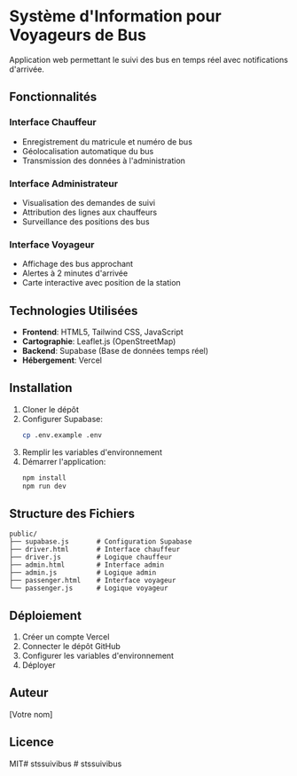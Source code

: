 # Système d'Information pour Voyageurs de Bus

Application web permettant le suivi des bus en temps réel avec notifications d'arrivée.

## Fonctionnalités

### Interface Chauffeur
- Enregistrement du matricule et numéro de bus
- Géolocalisation automatique du bus
- Transmission des données à l'administration

### Interface Administrateur
- Visualisation des demandes de suivi
- Attribution des lignes aux chauffeurs
- Surveillance des positions des bus

### Interface Voyageur
- Affichage des bus approchant
- Alertes à 2 minutes d'arrivée
- Carte interactive avec position de la station

## Technologies Utilisées

- **Frontend**: HTML5, Tailwind CSS, JavaScript
- **Cartographie**: Leaflet.js (OpenStreetMap)
- **Backend**: Supabase (Base de données temps réel)
- **Hébergement**: Vercel

## Installation

1. Cloner le dépôt
2. Configurer Supabase:
   ```bash
   cp .env.example .env
   ```
3. Remplir les variables d'environnement
4. Démarrer l'application:
   ```bash
   npm install
   npm run dev
   ```

## Structure des Fichiers

```
public/
├── supabase.js       # Configuration Supabase
├── driver.html       # Interface chauffeur
├── driver.js         # Logique chauffeur
├── admin.html        # Interface admin
├── admin.js          # Logique admin
├── passenger.html    # Interface voyageur
└── passenger.js      # Logique voyageur
```

## Déploiement

1. Créer un compte Vercel
2. Connecter le dépôt GitHub
3. Configurer les variables d'environnement
4. Déployer

## Auteur
[Votre nom]

## Licence
MIT#   s t s s u i v i b u s  
 #   s t s s u i v i b u s  
 